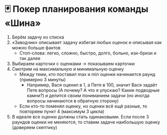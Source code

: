 # 🃏 Покер планирования команды «Шина»

1. Берём задачу из списка
2. «Заводчик» описывает задачу избегая любых оценок и описывая как можно больше фактов
    - Стоп-слова: легко, сложно, быстро, долго, больно, изи-бризи и так далее
4. Выбираем карточки с оценками → показываем карточки
5. Смотрим на максимальную и минимальную оценку
    - Между теми, кто поставил max и min оценки начинается раунд (примерно 3 минуты)
      - Например, Вася оценил в 1, а Петя в 100, значит Вася задаёт Пете вопросы (А почему? А что я упускаю? Какие подводные камни?) и делится своим пониманием задачи (но иногда вопросы начинаются в обратную сторону)
    - Если кто-то поменял оценку, но оценки всё ещё разные, то повторяем пункт 4 (максимум 3 цикла)
6. В идеале все оценки должны стать одинаковыми. Если после 3 раундов оценки не меняются, то ставим задаче наибольшую оценку (доверяем скептику)

